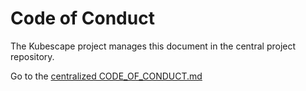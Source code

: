# Code of Conduct

The Kubescape project manages this document in the central project repository.

Go to the [centralized CODE_OF_CONDUCT.md](https://github.com/kubescape/project-governance/blob/main/CODE_OF_CONDUCT.md)
